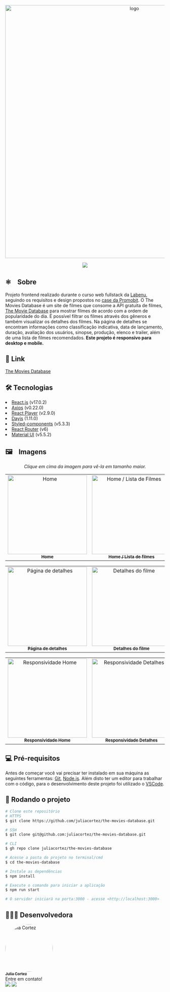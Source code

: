 <p align="center">
<img src="https://i.ibb.co/6DS2mjN/Novo-Projeto.png" width="800px" alt="logo">
  </p>
  
  <p align="center">
  <a href="https://github.com/juliacortez/movies-app/blob/main/LICENSE" target="_blank"><img src="https://img.shields.io/github/license/juliacortez/movies-app?color=blue&style=for-the-badge"></a>
 </p>

<h2>⚛️ﾠSobre</h2>
Projeto frontend realizado durante o curso web fullstack da <a href="https://www.labenu.com.br/">Labenu</a>, seguindo os requisitos e design propostos no <a href="https://github.com/Promobit/front-end-challenge">case da Promobit</a>. O The Movies Database é um site de filmes que consome a API gratuita de filmes, <a href="https://developers.themoviedb.org/3/getting-started/introduction">The Movie Database</a> para mostrar filmes de acordo com a ordem de popularidade do dia. É possível filtrar os filmes através dos gêneros e também visualizar os detalhes dos filmes. Na página de detalhes se encontram informações como classificação indicativa, data de lançamento, duração, avaliação dos usuários, sinopse, produção, elenco e trailer, além de uma lista de filmes recomendados. 
<b>Este projeto é responsivo para desktop e mobile. </b>

<h2>🔗 Link</h2>
<a href="https://themoviesdb.surge.sh/">The Movies Database</a>

<h2>🛠️ Tecnologias</h2>
<li><a href="https://pt-br.reactjs.org/">React.js</a> (v17.0.2)</li>
<li><a href="https://axios-http.com/docs/intro">Axios</a> (v0.22.0)</li>
<li><a href="https://www.npmjs.com/package/react-player">React Player</a> (v2.9.0)</li>
<li><a href="https://www.npmjs.com/package/dayjs">Dayjs</a> (1.11.0)</li>
<li><a href="https://styled-components.com/docs">Styled-components</a> (v5.3.3)</li>
<li><a href="https://reactrouterdotcom.fly.dev/docs/en/v6/getting-started/overview">React Router</a> (v6)</li>
<li><a href="https://mui.com/pt/getting-started/installation/">Material UI</a> (v5.5.2)</li>

<h2>🖼️ﾠImagens</h2>
<table align="center">
  <p align="center"><em>Clique em cima da imagem para vê-la em tamanho maior.</em></p>
  <tr>
    <td align="center"><a href="https://i.ibb.co/JpsTHfL/Novo-Projeto-1.png" target="_blank">
      <img src="https://i.ibb.co/JpsTHfL/Novo-Projeto-1.png" width="250px" alt="Home"/>
      <br />
      <sub><b>Home</b></sub>
      <br />
    </td>
    <td align="center"><a href="https://i.ibb.co/c3phkFP/Novo-Projeto-2.png" target="_blank">
      <img src="https://i.ibb.co/c3phkFP/Novo-Projeto-2.png" width="250px" alt="Home / Lista de Filmes"/>
      <br />
      <sub><b>Home / Lista de filmes</b></sub>
      <br />
    </td> 
</table>
  <table align="center">
    <td align="center"><a href="https://i.ibb.co/CMsL4V3/Novo-Projeto-3.png" target="_blank">
      <img src="https://i.ibb.co/CMsL4V3/Novo-Projeto-3.png" width="250px" alt="Página de detalhes"/>
      <br />
      <sub><b>Página de detalhes</b></sub>
      <br />
    </td> 
    <td align="center"><a href="https://i.ibb.co/Xs4Xqqy/Novo-Projeto-4.png" target="_blank">
      <img src="https://i.ibb.co/Xs4Xqqy/Novo-Projeto-4.png" width="250px" alt="Detalhes do filme"/>
      <br />
      <sub><b>Detalhes do filme</b></sub>
      <br />
    </td>
  </table>
  <table align="center">
    <td align="center"><a href="https://i.ibb.co/GcTZNjq/Novo-Projeto-5.png" target="_blank">
      <img src="https://i.ibb.co/GcTZNjq/Novo-Projeto-5.png" width="250px" alt="Responsividade Home"/>
      <br />
      <sub><b>Responsividade Home</b></sub>
      <br />
    </td> 
      </td> 
    <td align="center"><a href="https://i.ibb.co/jrWR3m8/Novo-Projeto-6.png" target="_blank">
      <img src="https://i.ibb.co/jrWR3m8/Novo-Projeto-6.png" width="250px" alt="Responsividade Detalhes"/>
      <br />
      <sub><b>Responsividade Detalhes</b></sub>
      </td>
  </table>
  <p></p>

<h2>💻 Pré-requisitos</h2>
Antes de começar você vai precisar ter instalado em sua máquina as seguintes ferramentas:
<a href="https://git-scm.com">Git</a>, <a href="https://nodejs.org.en/">Node.js</a>.
Além disto ter um editor para trabalhar com o código, para o desenvolvimento deste projeto foi utilizado o <a href="https://code.visualstudio.com/">VSCode</a>.

<h2>🚀 Rodando o projeto</h2>

```bash
# Clone este repositório
# HTTPS
$ git clone https://github.com/juliacortez/the-movies-database.git

# SSH
$ git clone git@github.com:juliacortez/the-movies-database.git

# CLI
$ gh repo clone juliacortez/the-movies-database

# Acesse a pasta do projeto no terminal/cmd
$ cd the-movies-database

# Instale as dependências
$ npm install

# Execute o comando para iniciar a aplicação
$ npm run start

# O servidor iniciará na porta:3000 - acesse <http://localhost:3000>
```

<h2>👩🏻‍💻 Desenvolvedora</h2>
<div><a href="https://github.com/juliacortez">
  <img style="border-radius: 50%;" src="https://media-exp1.licdn.com/dms/image/C5603AQFLn8A145Rfww/profile-displayphoto-shrink_800_800/0/1635911104301?e=1653523200&v=beta&t=E3V1eTckX1gq0-7eq5AfRaumATFbuLsufB8lHpNa4zk" width="150px" alt="Julia Cortez">
<br />
  <sub><b>Julia Cortez</sub></b></a>
  
  <br />
  Entre em contato!<br />
  <a href="https://www.linkedin.com/in/juliacortez-98/" target="_blank"><img src="https://img.shields.io/badge/LinkedIn-0077B5?style=for-the-badge&logo=linkedin&logoColor=white" target="_blank"></a>
  <a href="mailto:juliacortez984@gmail.com"><img src="https://img.shields.io/badge/Gmail-D14836?style=for-the-badge&logo=gmail&logoColor=white" target="_blank"></a>
</div>
